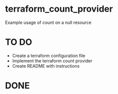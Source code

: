 # terraform_count_provider
Example usage of count on a null resource

# TO DO

- Create a terraform configuration file
- Implement the terraform count provider
- Create README with instructions


# DONE

